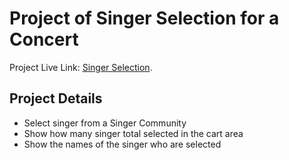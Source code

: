 # Project of Singer Selection for a Concert

Project Live Link:  [Singer Selection](https://github.com/facebook/create-react-app).

## Project Details

* Select singer from a Singer Community
* Show how many singer total selected in the cart area
* Show the names of the singer who are selected